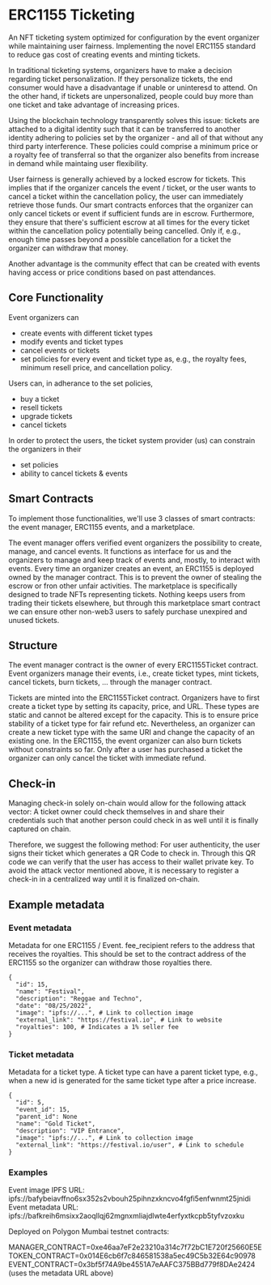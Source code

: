 # ERC1155 Ticketing

An NFT ticketing system optimized for configuration by the event organizer while maintaining user fairness. Implementing the novel ERC1155 standard to reduce gas cost of creating events and minting tickets.

In traditional ticketing systems, organizers have to make a decision regarding ticket personalization. If they personalize tickets, the end consumer would have a disadvantage if unable or uninteresd to attend. On the other hand, if tickets are unpersonalized, people could buy more than one ticket and take advantage of increasing prices.

Using the blockchain technology transparently solves this issue: tickets are attached to a digital identity such that it can be transferred to another identity adhering to policies set by the organizer - and all of that without any third party interference. These policies could comprise a minimum price or a royalty fee of transferral so that the organizer also benefits from increase in demand while maintaing user flexibility. 

User fairness is generally achieved by a locked escrow for tickets. This implies that if the organizer cancels the event / ticket, or the user wants to cancel a ticket within the cancellation policy, the user can immediately retrieve those funds. Our smart contracts enforces that the organizer can only cancel tickets or event if sufficient funds are in escrow. Furthermore, they ensure that there's sufficient escrow at all times for the every ticket within the cancellation policy potentially being cancelled. Only if, e.g., enough time passes beyond a possible cancellation for a ticket the organizer can withdraw that money. 

Another advantage is the community effect that can be created with events having access or price conditions based on past attendances.

## Core Functionality

Event organizers can 
- create events with different ticket types
- modify events and ticket types
- cancel events or tickets
- set policies for every event and ticket type as, e.g., the royalty fees, minimum resell price, and cancellation policy.

Users can, in adherance to the set policies,
- buy a ticket
- resell tickets
- upgrade tickets
- cancel tickets

In order to protect the users, the ticket system provider (us) can constrain the organizers in their 
- set policies
- ability to cancel tickets & events

## Smart Contracts

To implement those functionalities, we'll use 3 classes of smart contracts: the event manager, ERC1155 events, and a marketplace. 

The event manager offers verified event organizers the possibility to create, manage, and cancel events. It functions as interface for us and the organizers to manage and keep track of events and, mostly, to interact with events. 
Every time an organizer creates an event, an ERC1155 is deployed owned by the manager contract. This is to prevent the owner of stealing the escrow or fron other unfair activities. 
The marketplace is specifically designed to trade NFTs representing tickets. Nothing keeps users from trading their tickets elsewhere, but through this marketplace smart contract we can ensure other non-web3 users to safely purchase unexpired and unused tickets.

## Structure

The event manager contract is the owner of every ERC1155Ticket contract. Event organizers manage their events, i.e., create ticket types, mint tickets, cancel tickets, burn tickets, ... through the manager contract. 

Tickets are minted into the ERC1155Ticket contract. Organizers have to first create a ticket type by setting its capacity, price, and URL. These types are static and cannot be altered except for the capacity. This is to ensure price stability of a ticket type for fair refund etc. Nevertheless, an organizer can create a new ticket type with the same URI and change the capacity of an existing one. In the ERC1155, the event organizer can also burn tickets without constraints so far. Only after a user has purchased a ticket the organizer can only cancel the ticket with immediate refund.

## Check-in

Managing check-in solely on-chain would allow for the following attack vector: A ticket owner could check themselves in and share their credentials such that another person could check in as well until it is finally captured on chain.

Therefore, we suggest the following method: For user authenticity, the user signs their ticket which generates a QR Code to check in. Through this QR code we can verify that the user has access to their wallet private key. To avoid the attack vector mentioned above, it is necessary to register a check-in in a centralized way until it is finalized on-chain.

## Example metadata

### Event metadata
Metadata for one ERC1155 / Event. fee_recipient refers to the address that receives the royalties. This should be set to the contract address of the ERC1155 so the organizer can withdraw those royalties there.
```
{
  "id": 15,
  "name": "Festival",
  "description": "Reggae and Techno",
  "date": "08/25/2022",
  "image": "ipfs://...", # Link to collection image
  "external_link": "https://festival.io", # Link to website
  "royalties": 100, # Indicates a 1% seller fee
}
```

### Ticket metadata
Metadata for a ticket type. A ticket type can have a parent ticket type, e.g., when a new id is generated for the same ticket type after a price increase. 
```
{
  "id": 5,
  "event_id": 15,
  "parent_id": None
  "name": "Gold Ticket",
  "description": "VIP Entrance",
  "image": "ipfs://...", # Link to collection image
  "external_link": "https://festival.io/user", # Link to schedule
}
```

### Examples
Event image IPFS URL: ipfs://bafybeiavffno6sx352s2vbouh25pihnzxkncvo4fgfi5enfwnmt25jnidi
Event metadata URL: ipfs://bafkreih6msixx2aoqllqj62mgnxmliajdlwte4erfyxtkcpb5tyfvzoxku


Deployed on Polygon Mumbai testnet contracts:

MANAGER_CONTRACT=0xe46aa7eF2e23210a314c7f72bC1E720f25660E5E
TOKEN_CONTRACT=0x014E6cb6f7c846581538a5ec49C5b32E64c90978
EVENT_CONTRACT=0x3bf5f74A9be4551A7eAAFC375BBd779f8DAe2424 (uses the metadata URL above)